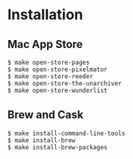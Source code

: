 # Installation

## Mac App Store

```
$ make open-store-pages
$ make open-store-pixelmator
$ make open-store-reeder
$ make open-store-the-unarchiver
$ make open-store-wunderlist
```

## Brew and Cask

```
$ make install-command-line-tools
$ make install-brew
$ make install-brew-packages
```
